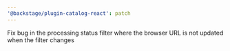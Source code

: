 ```yaml
---
'@backstage/plugin-catalog-react': patch
---
```


Fix bug in the processing status filter where the browser URL is not updated when the filter changes
